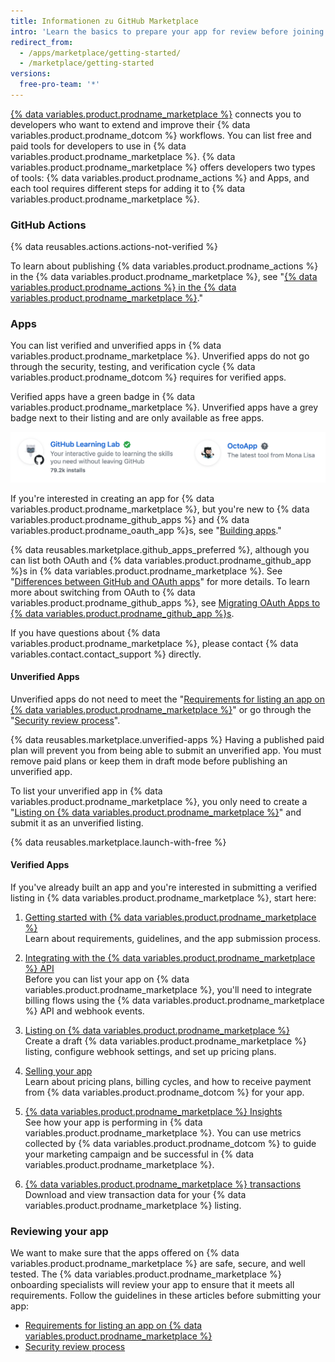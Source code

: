 ```yaml
---
title: Informationen zu GitHub Marketplace
intro: 'Learn the basics to prepare your app for review before joining {% data variables.product.prodname_marketplace %}.'
redirect_from:
  - /apps/marketplace/getting-started/
  - /marketplace/getting-started
versions:
  free-pro-team: '*'
---
```


[{% data variables.product.prodname_marketplace %}](https://github.com/marketplace) connects you to developers who want to extend and improve their {% data variables.product.prodname_dotcom %} workflows. You can list free and paid tools for developers to use in {% data variables.product.prodname_marketplace %}. {% data variables.product.prodname_marketplace %} offers developers two types of tools: {% data variables.product.prodname_actions %} and Apps, and each tool requires different steps for adding it to {% data variables.product.prodname_marketplace %}.

### GitHub Actions

{% data reusables.actions.actions-not-verified %}

To learn about publishing {% data variables.product.prodname_actions %} in the {% data variables.product.prodname_marketplace %}, see "[{% data variables.product.prodname_actions %} in the {% data variables.product.prodname_marketplace %}](/marketplace/actions/)."

### Apps

You can list verified and unverified apps in {% data variables.product.prodname_marketplace %}. Unverified apps do not go through the security, testing, and verification cycle {% data variables.product.prodname_dotcom %} requires for verified apps.

Verified apps have a green badge in {% data variables.product.prodname_marketplace %}. Unverified apps have a grey badge next to their listing and are only available as free apps.

![Green verified and grey unverified badge](/assets/images/marketplace/marketplace_verified_badges.png)

If you're interested in creating an app for {% data variables.product.prodname_marketplace %}, but you're new to {% data variables.product.prodname_github_apps %} and {% data variables.product.prodname_oauth_app %}s, see "[Building apps](/apps/)."

{% data reusables.marketplace.github_apps_preferred %}, although you can list both OAuth and {% data variables.product.prodname_github_app %}s in {% data variables.product.prodname_marketplace %}. See "[Differences between GitHub and OAuth apps](/apps/differences-between-apps/)" for more details. To learn more about switching from OAuth to {% data variables.product.prodname_github_apps %}, see [Migrating OAuth Apps to {% data variables.product.prodname_github_app %}s](/apps/migrating-oauth-apps-to-github-apps/).

If you have questions about {% data variables.product.prodname_marketplace %}, please contact {% data variables.contact.contact_support %} directly.

#### Unverified Apps

Unverified apps do not need to meet the "[Requirements for listing an app on {% data variables.product.prodname_marketplace %}](/marketplace/getting-started/requirements-for-listing-an-app-on-github-marketplace/)" or go through the "[Security review process](/marketplace/getting-started/security-review-process/)".

{% data reusables.marketplace.unverified-apps %} Having a published paid plan will prevent you from being able to submit an unverified app. You must remove paid plans or keep them in draft mode before publishing an unverified app.

To list your unverified app in {% data variables.product.prodname_marketplace %}, you only need to create a "[Listing on {% data variables.product.prodname_marketplace %}](/marketplace/listing-on-github-marketplace/)" and submit it as an unverified listing.

{% data reusables.marketplace.launch-with-free %}

#### Verified Apps

If you've already built an app and you're interested in submitting a verified listing in {% data variables.product.prodname_marketplace %}, start here:

1. [Getting started with {% data variables.product.prodname_marketplace %}](/marketplace/getting-started/)<br/>Learn about requirements, guidelines, and the app submission process.

1. [Integrating with the {% data variables.product.prodname_marketplace %} API](/marketplace/integrating-with-the-github-marketplace-api/)<br/>Before you can list your app on {% data variables.product.prodname_marketplace %}, you'll need to integrate billing flows using the {% data variables.product.prodname_marketplace %} API and webhook events.

1. [Listing on {% data variables.product.prodname_marketplace %}](/marketplace/listing-on-github-marketplace/) <br/>Create a draft {% data variables.product.prodname_marketplace %} listing, configure webhook settings, and set up pricing plans.

1. [Selling your app](/marketplace/selling-your-app/)<br/>Learn about pricing plans, billing cycles, and how to receive payment from {% data variables.product.prodname_dotcom %} for your app.

1. [{% data variables.product.prodname_marketplace %} Insights](/marketplace/github-marketplace-insights/)<br/>See how your app is performing in {% data variables.product.prodname_marketplace %}. You can use metrics collected by {% data variables.product.prodname_dotcom %} to guide your marketing campaign and  be successful in {% data variables.product.prodname_marketplace %}.

1. [{% data variables.product.prodname_marketplace %} transactions](/marketplace/github-marketplace-transactions/)<br/>Download and view transaction data for your {% data variables.product.prodname_marketplace %} listing.

### Reviewing your app

We want to make sure that the apps offered on {% data variables.product.prodname_marketplace %} are safe, secure, and well tested. The {% data variables.product.prodname_marketplace %} onboarding specialists will review your app to ensure that it meets all requirements. Follow the guidelines in these articles before submitting your app:


* [Requirements for listing an app on {% data variables.product.prodname_marketplace %}](/marketplace/getting-started/requirements-for-listing-an-app-on-github-marketplace/)
* [Security review process](/marketplace/getting-started/security-review-process/)
